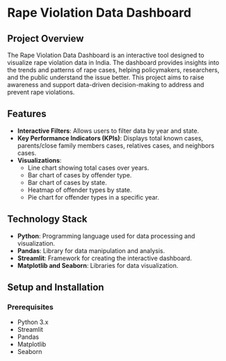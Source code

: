 # Rape Violation Data Dashboard

## Project Overview
The Rape Violation Data Dashboard is an interactive tool designed to visualize rape violation data in India. The dashboard provides insights into the trends and patterns of rape cases, helping policymakers, researchers, and the public understand the issue better. This project aims to raise awareness and support data-driven decision-making to address and prevent rape violations.

## Features
- **Interactive Filters**: Allows users to filter data by year and state.
- **Key Performance Indicators (KPIs)**: Displays total known cases, parents/close family members cases, relatives cases, and neighbors cases.
- **Visualizations**:
  - Line chart showing total cases over years.
  - Bar chart of cases by offender type.
  - Bar chart of cases by state.
  - Heatmap of offender types by state.
  - Pie chart for offender types in a specific year.

## Technology Stack
- **Python**: Programming language used for data processing and visualization.
- **Pandas**: Library for data manipulation and analysis.
- **Streamlit**: Framework for creating the interactive dashboard.
- **Matplotlib and Seaborn**: Libraries for data visualization.

## Setup and Installation

### Prerequisites
- Python 3.x
- Streamlit
- Pandas
- Matplotlib
- Seaborn
